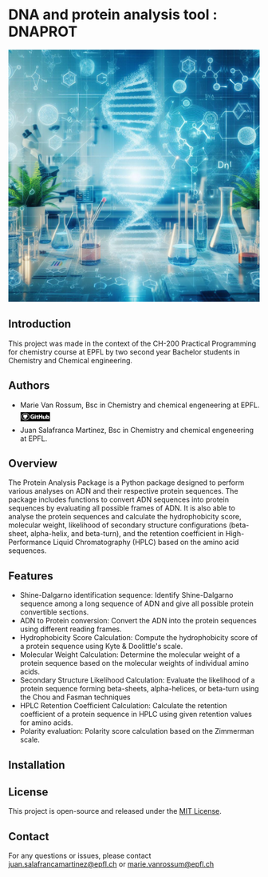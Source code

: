 # DNA and protein analysis tool : DNAPROT

![Project Logo](./assets/project_logo.jpg)

## Introduction
This project was made in the context of the CH-200 Practical Programming for chemistry course at EPFL by two second year Bachelor students in Chemistry and Chemical engineering. 

## Authors
- Marie Van Rossum, Bsc in Chemistry and chemical engeneering at EPFL. <img src="./assets/GitHubSymb.png" alt="Project Logo" width="60" height="30">
- Juan Salafranca Martinez, Bsc in Chemistry and chemical engeneering at EPFL.

## Overview
The Protein Analysis Package is a Python package designed to perform various analyses on ADN and their respective protein sequences. The package includes functions to convert ADN sequences into protein sequences by evaluating all possible frames of ADN. It is also able to analyse the protein sequences and calculate the hydrophobicity score, molecular weight, likelihood of secondary structure configurations (beta-sheet, alpha-helix, and beta-turn), and the retention coefficient in High-Performance Liquid Chromatography (HPLC) based on the amino acid sequences.

## Features

- Shine-Dalgarno identification sequence: Identify Shine-Dalgarno sequence among a long sequence of ADN and give all possible protein convertible sections.
- ADN to Protein conversion: Convert the ADN into the protein sequences using different reading frames.
- Hydrophobicity Score Calculation: Compute the hydrophobicity score of a protein sequence using Kyte & Doolittle's scale.
- Molecular Weight Calculation: Determine the molecular weight of a protein sequence based on the molecular weights of individual amino acids.
- Secondary Structure Likelihood Calculation: Evaluate the likelihood of a protein sequence forming beta-sheets, alpha-helices, or beta-turn using the Chou and Fasman techniques
- HPLC Retention Coefficient Calculation: Calculate the retention coefficient of a protein sequence in HPLC using given retention values for amino acids.
- Polarity evaluation: Polarity score calculation based on the Zimmerman scale.
 
## Installation

## License
This project is open-source and released under the [MIT License](./LICENSE.txt).

## Contact
For any questions or issues, please contact juan.salafrancamartinez@epfl.ch or marie.vanrossum@epfl.ch
